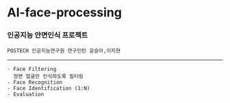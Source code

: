 # AI-face-processing
### 인공지능 안면인식 프로젝트
`POSTECH 인공지능연구원 연구인턴 윤슬아,이지현`
___

```
- Face Filtering
  정면 얼굴만 인식하도록 필터링
- Face Recognition
- Face Identification (1:N)
- Evaluation
```

